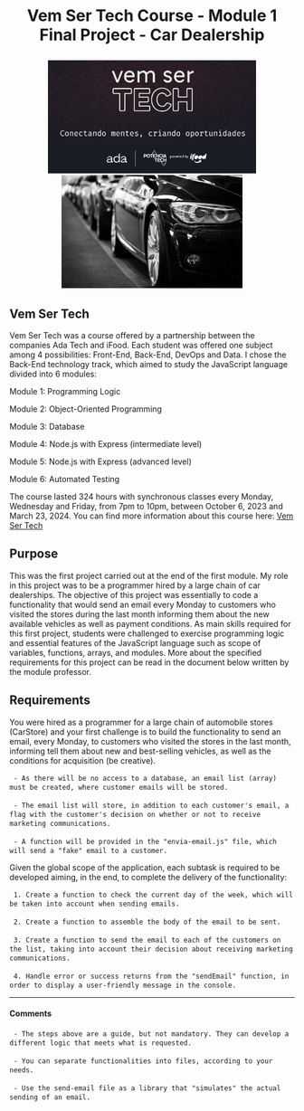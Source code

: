 # <p align="center"> Vem Ser Tech Course - Module 1 Final Project - Car Dealership </p>

<p align="center">
<img src="VemSerTech.jpg"  alt="VemSerTech" height="200px align="left" />
<img src="cardealership.jpg"  alt="cardealership" height="200px align="right"/>
</p>

## Vem Ser Tech

Vem Ser Tech was a course offered by a partnership between the companies Ada Tech and iFood. Each student was offered one subject among 4 possibilities: Front-End, Back-End, DevOps and Data. I chose the Back-End technology track, which aimed to study the JavaScript language divided into 6 modules:

Module 1: Programming Logic

Module 2: Object-Oriented Programming

Module 3: Database

Module 4: Node.js with Express (intermediate level)

Module 5: Node.js with Express (advanced level)

Module 6: Automated Testing

The course lasted 324 hours with synchronous classes every Monday, Wednesday and Friday, from 7pm to 10pm, between October 6, 2023 and March 23, 2024. You can find more information about this course here: <a href="https://ada.tech/sou-aluno/programas/ifood-vem-ser-tech">Vem Ser Tech</a>

## Purpose 

This was the first project carried out at the end of the first module. My role in this project was to be a programmer hired by a large chain of car dealerships. The objective of this project was essentially to code a functionality that would send an email every Monday to customers who visited the stores during the last month informing them about the new available vehicles as well as payment conditions. As main skills required for this first project, students were challenged to exercise programming logic and essential features of the JavaScript language such as scope of variables, functions, arrays, and modules.
More about the specified requirements for this project can be read in the document below written by the module professor.

## Requirements

You were hired as a programmer for a large chain of automobile stores (CarStore) and your first challenge is to build the functionality to send an email, every Monday, to customers who visited the stores in the last month, informing tell them about new and best-selling vehicles, as well as the conditions for acquisition (be creative).

     - As there will be no access to a database, an email list (array) must be created, where customer emails will be stored.

     - The email list will store, in addition to each customer's email, a flag with the customer's decision on whether or not to receive marketing communications.

     - A function will be provided in the "envia-email.js" file, which will send a "fake" email to a customer.

Given the global scope of the application, each subtask is required to be developed aiming, in the end, to complete the delivery of the functionality:

     1. Create a function to check the current day of the week, which will be taken into account when sending emails.

     2. Create a function to assemble the body of the email to be sent.

     3. Create a function to send the email to each of the customers on the list, taking into account their decision about receiving marketing communications.

     4. Handle error or success returns from the "sendEmail" function, in order to display a user-friendly message in the console.

---

#### Comments

     - The steps above are a guide, but not mandatory. They can develop a different logic that meets what is requested.

     - You can separate functionalities into files, according to your needs.

     - Use the send-email file as a library that "simulates" the actual sending of an email.

